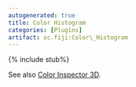 ```yaml
---
autogenerated: true
title: Color Histogram
categories: [Plugins]
artifact: sc.fiji:Color\_Histogram
---
```


{% include stub%}


See also [Color Inspector 3D](/plugins/color-inspector-3d).


